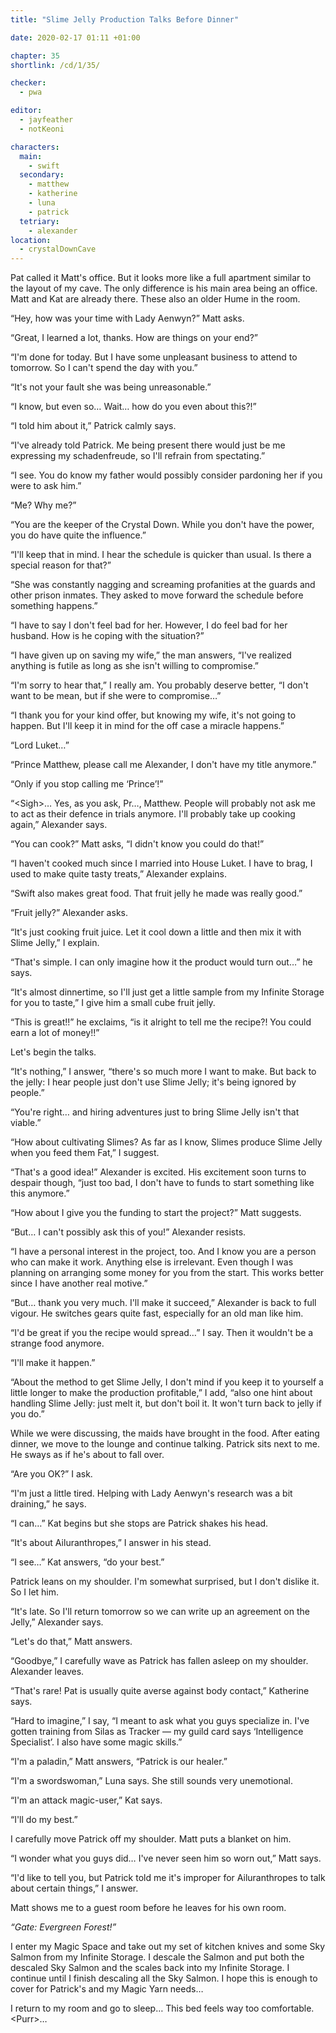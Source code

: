```yaml
---
title: "Slime Jelly Production Talks Before Dinner"

date: 2020-02-17 01:11 +01:00

chapter: 35
shortlink: /cd/1/35/

checker:
  - pwa

editor: 
  - jayfeather
  - notKeoni

characters:
  main:
    - swift
  secondary:
    - matthew
    - katherine
    - luna
    - patrick
  tetriary:
    - alexander
location:
  - crystalDownCave
---
```

Pat called it Matt's office.
But it looks more like a full apartment similar to the layout of my cave.
The only difference is his main area being an office.
Matt and Kat are already there.
These also an older Hume in the room.

“Hey, how was your time with Lady Aenwyn?” Matt asks.

“Great, I learned a lot, thanks.
How are things on your end?”

“I'm done for today.
But I have some unpleasant business to attend to tomorrow.
So I can't spend the day with you.”

“It's not your fault she was being unreasonable.”

“I know, but even so…
Wait… how do you even about this?!”

“I told him about it,” Patrick calmly says.

“I've already told Patrick.
Me being present there would just be me expressing my schadenfreude, so I'll refrain from spectating.”

“I see.
You do know my father would possibly consider pardoning her if you were to ask him.”

“Me? Why me?”

“You are the keeper of the Crystal Down.
While you don't have the power, you do have quite the influence.”

“I'll keep that in mind.
I hear the schedule is quicker than usual.
Is there a special reason for that?”

“She was constantly nagging and screaming profanities at the guards and other prison inmates.
They asked to move forward the schedule before something happens.”

“I have to say I don't feel bad for her.
However, I do feel bad for her husband.
How is he coping with the situation?”

“I have given up on saving my wife,” the man answers, “I've realized anything is futile as long as she isn't willing to compromise.”

“I'm sorry to hear that,” I really am.
You probably deserve better, “I don't want to be mean, but if she were to compromise…”

“I thank you for your kind offer, but knowing my wife, it's not going to happen.
But I'll keep it in mind for the off case a miracle happens.”

“Lord Luket…”

“Prince Matthew, please call me Alexander, I don't have my title anymore.”

“Only if you stop calling me ‘Prince’!”

“\<Sigh\>… Yes, as you ask, Pr…, Matthew.
People will probably not ask me to act as their defence in trials anymore.
I'll probably take up cooking again,” Alexander says.

“You can cook?” Matt asks, “I didn't know you could do that!”

“I haven't cooked much since I married into House Luket.
I have to brag, I used to make quite tasty treats,” Alexander explains.

“Swift also makes great food.
That fruit jelly he made was really good.”

“Fruit jelly?” Alexander asks.

“It's just cooking fruit juice.
Let it cool down a little and then mix it with Slime Jelly,” I explain.

“That's simple.
I can only imagine how it the product would turn out…” he says.

“It's almost dinnertime, so I'll just get a little sample from my Infinite Storage for you to taste,” I give him a small cube fruit jelly.

“This is great!!” he exclaims, “is it alright to tell me the recipe?!
You could earn a lot of money!!”

Let's begin the talks.

“It's nothing,” I answer, “there's so much more I want to make.
But back to the jelly: I hear people just don't use Slime Jelly; it's being ignored by people.”

“You're right… and hiring adventures just to bring Slime Jelly isn't that viable.”

“How about cultivating Slimes?
As far as I know, Slimes produce Slime Jelly when you feed them Fat,” I suggest.

“That's a good idea!” Alexander is excited.
His excitement soon turns to despair though, “just too bad, I don't have to funds to start something like this anymore.”

“How about I give you the funding to start the project?” Matt suggests.

“But… I can't possibly ask this of you!” Alexander resists.

“I have a personal interest in the project, too.
And I know you are a person who can make it work.
Anything else is irrelevant.
Even though I was planning on arranging some money for you from the start.
This works better since I have another real motive.”

“But… thank you very much. I'll make it succeed,” Alexander is back to full vigour.
He switches gears quite fast, especially for an old man like him.

“I'd be great if you the recipe would spread…” I say.
Then it wouldn't be a strange food anymore.

“I'll make it happen.”

“About the method to get Slime Jelly, I don't mind if you keep it to yourself a little longer to make the production profitable,” I add, “also one hint about handling Slime Jelly: just melt it, but don't boil it.
It won't turn back to jelly if you do.”

While we were discussing, the maids have brought in the food.
After eating dinner, we move to the lounge and continue talking.
Patrick sits next to me. He sways as if he's about to fall over.

“Are you OK?” I ask.

“I'm just a little tired.
Helping with Lady Aenwyn's research was a bit draining,” he says.

“I can…” Kat begins but she stops are Patrick shakes his head.

“It's about Ailuranthropes,” I answer in his stead.

“I see…” Kat answers, “do your best.”

Patrick leans on my shoulder.
I'm somewhat surprised, but I don't dislike it. So I let him.

“It's late.
So I'll return tomorrow so we can write up an agreement on the Jelly,” Alexander says.

“Let's do that,” Matt answers.

“Goodbye,” I carefully wave as Patrick has fallen asleep on my shoulder. Alexander leaves.

“That's rare! Pat is usually quite averse against body contact,” Katherine says.

“Hard to imagine,” I say, “I meant to ask what you guys specialize in.
I've gotten training from Silas as Tracker — my guild card says ‘Intelligence Specialist’.
I also have some magic skills.”

“I'm a paladin,” Matt answers, “Patrick is our healer.”

“I'm a swordswoman,” Luna says. She still sounds very unemotional.

“I'm an attack magic-user,” Kat says.

“I'll do my best.”

I carefully move Patrick off my shoulder. Matt puts a blanket on him.

“I wonder what you guys did…
I've never seen him so worn out,” Matt says.

“I'd like to tell you, but Patrick told me it's improper for Ailuranthropes to talk about certain things,” I answer.

Matt shows me to a guest room before he leaves for his own room.

*“Gate: Evergreen Forest!”*

I enter my Magic Space and take out my set of kitchen knives and some Sky Salmon from my Infinite Storage.
I descale the Salmon and put both the descaled Sky Salmon and the scales back into my Infinite Storage.
I continue until I finish descaling all the Sky Salmon.
I hope this is enough to cover for Patrick's and my Magic Yarn needs…

I return to my room and go to sleep…
This bed feels way too comfortable. \<Purr\>…
